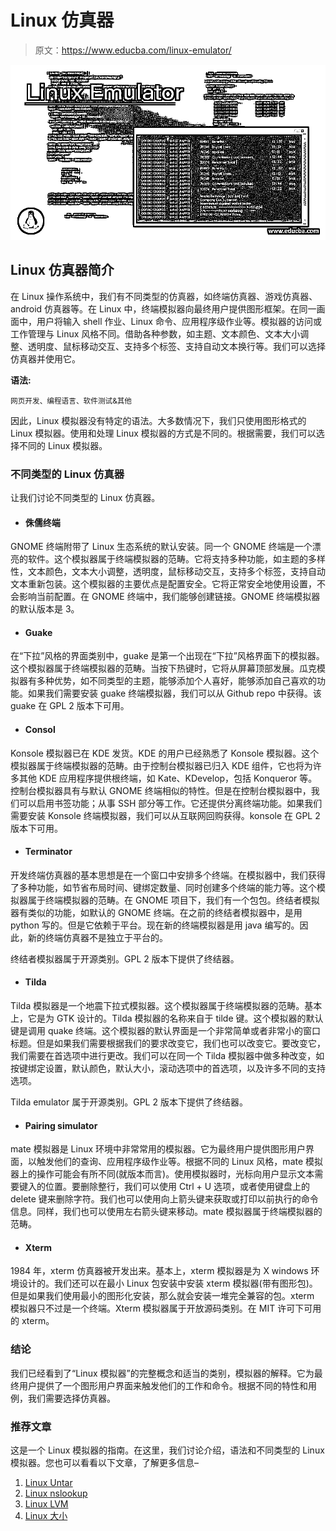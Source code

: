 # Linux 仿真器

> 原文：<https://www.educba.com/linux-emulator/>

![Linux Emulator](img/13700130f94ef9b47316bd4fededbaaf.png)



## Linux 仿真器简介

在 Linux 操作系统中，我们有不同类型的仿真器，如终端仿真器、游戏仿真器、android 仿真器等。在 Linux 中，终端模拟器向最终用户提供图形框架。在同一画面中，用户将输入 shell 作业、Linux 命令、应用程序级作业等。模拟器的访问或工作管理与 Linux 风格不同。借助各种参数，如主题、文本颜色、文本大小调整、透明度、鼠标移动交互、支持多个标签、支持自动文本换行等。我们可以选择仿真器并使用它。

**语法:**

<small>网页开发、编程语言、软件测试&其他</small>

因此，Linux 模拟器没有特定的语法。大多数情况下，我们只使用图形格式的 Linux 模拟器。使用和处理 Linux 模拟器的方式是不同的。根据需要，我们可以选择不同的 Linux 模拟器。

### 不同类型的 Linux 仿真器

让我们讨论不同类型的 Linux 仿真器。

*   #### 侏儒终端

GNOME 终端附带了 Linux 生态系统的默认安装。同一个 GNOME 终端是一个漂亮的软件。这个模拟器属于终端模拟器的范畴。它将支持多种功能，如主题的多样性，文本颜色，文本大小调整，透明度，鼠标移动交互，支持多个标签，支持自动文本重新包装。这个模拟器的主要优点是配置安全。它将正常安全地使用设置，不会影响当前配置。在 GNOME 终端中，我们能够创建链接。GNOME 终端模拟器的默认版本是 3。

*   #### Guake

在“下拉”风格的界面类别中，guake 是第一个出现在“下拉”风格界面下的模拟器。这个模拟器属于终端模拟器的范畴。当按下热键时，它将从屏幕顶部发展。瓜克模拟器有多种优势，如不同类型的主题，能够添加个人喜好，能够添加自己喜欢的功能。如果我们需要安装 guake 终端模拟器，我们可以从 Github repo 中获得。该 guake 在 GPL 2 版本下可用。

*   #### Consol

Konsole 模拟器已在 KDE 发货。KDE 的用户已经熟悉了 Konsole 模拟器。这个模拟器属于终端模拟器的范畴。由于控制台模拟器已归入 KDE 组件，它也将为许多其他 KDE 应用程序提供根终端，如 Kate、KDevelop，包括 Konqueror 等。控制台模拟器具有与默认 GNOME 终端相似的特性。但是在控制台模拟器中，我们可以启用书签功能；从事 SSH 部分等工作。它还提供分离终端功能。如果我们需要安装 Konsole 终端模拟器，我们可以从互联网回购获得。konsole 在 GPL 2 版本下可用。

*   #### Terminator

开发终端仿真器的基本思想是在一个窗口中安排多个终端。在模拟器中，我们获得了多种功能，如节省布局时间、键绑定数量、同时创建多个终端的能力等。这个模拟器属于终端模拟器的范畴。在 GNOME 项目下，我们有一个包包。终结者模拟器有类似的功能，如默认的 GNOME 终端。在之前的终结者模拟器中，是用 python 写的。但是它依赖于平台。现在新的终端模拟器是用 java 编写的。因此，新的终端仿真器不是独立于平台的。

终结者模拟器属于开源类别。GPL 2 版本下提供了终结器。

*   #### Tilda

Tilda 模拟器是一个地震下拉式模拟器。这个模拟器属于终端模拟器的范畴。基本上，它是为 GTK 设计的。Tilda 模拟器的名称来自于 tilde 键。这个模拟器的默认键是调用 quake 终端。这个模拟器的默认界面是一个非常简单或者非常小的窗口标题。但是如果我们需要根据我们的要求改变它，我们也可以改变它。要改变它，我们需要在首选项中进行更改。我们可以在同一个 Tilda 模拟器中做多种改变，如按键绑定设置，默认颜色，默认大小，滚动选项中的首选项，以及许多不同的支持选项。

Tilda emulator 属于开源类别。GPL 2 版本下提供了终结器。

*   #### Pairing simulator

mate 模拟器是 Linux 环境中非常常用的模拟器。它为最终用户提供图形用户界面，以触发他们的查询、应用程序级作业等。根据不同的 Linux 风格，mate 模拟器上的操作可能会有所不同(就版本而言)。使用模拟器时，光标向用户显示文本需要键入的位置。要删除整行，我们可以使用 Ctrl + U 选项，或者使用键盘上的 delete 键来删除字符。我们也可以使用向上箭头键来获取或打印以前执行的命令信息。同样，我们也可以使用左右箭头键来移动。mate 模拟器属于终端模拟器的范畴。

*   #### Xterm

1984 年，xterm 仿真器被开发出来。基本上，xterm 模拟器是为 X windows 环境设计的。我们还可以在最小 Linux 包安装中安装 xterm 模拟器(带有图形包)。但是如果我们使用最小的图形化安装，那么就会安装一堆完全兼容的包。xterm 模拟器只不过是一个终端。Xterm 模拟器属于开放源码类别。在 MIT 许可下可用的 xterm。

### 结论

我们已经看到了“Linux 模拟器”的完整概念和适当的类别，模拟器的解释。它为最终用户提供了一个图形用户界面来触发他们的工作和命令。根据不同的特性和用例，我们需要选择仿真器。

### 推荐文章

这是一个 Linux 模拟器的指南。在这里，我们讨论介绍，语法和不同类型的 Linux 模拟器。您也可以看看以下文章，了解更多信息–

1.  [Linux Untar](https://www.educba.com/linux-untar/)
2.  [Linux nslookup](https://www.educba.com/linux-nslookup/)
3.  [Linux LVM](https://www.educba.com/linux-lvm/)
4.  [Linux 大小](https://www.educba.com/linux-size/)





